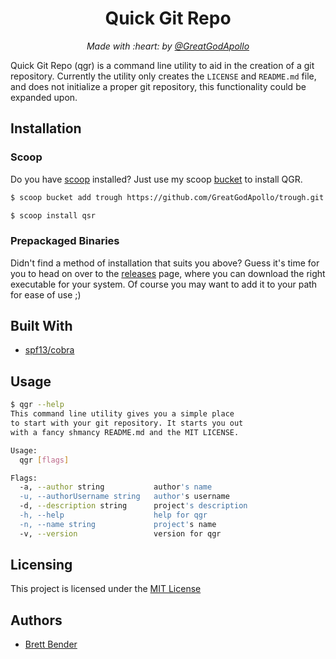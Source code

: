 <h1 align="center">Quick Git Repo</h1>
<p align="center"><i>Made with :heart: by <a href="https://github.com/GreatGodApollo">@GreatGodApollo</a></i></p>

Quick Git Repo (qgr) is a command line utility to aid in the creation of a git repository.
Currently the utility only creates the `LICENSE` and `README.md` file, and does not initialize
a proper git repository, this functionality could be expanded upon.

## Installation

### Scoop
Do you have [scoop](https://github.com/lukesampson/scoop) installed? 
Just use my scoop [bucket](https://github.com/GreatGodApollo/trough) to install QGR.
```bash
$ scoop bucket add trough https://github.com/GreatGodApollo/trough.git

$ scoop install qsr
```

### Prepackaged Binaries
Didn't find a method of installation that suits you above? Guess it's time for you to head
on over to the [releases](https://github.com/GreatGodApollo/qgr/releases) page, where you can download the right executable for your system.
Of course you may want to add it to your path for ease of use ;)


## Built With
- [spf13/cobra](https://github.com/spf13/cobra)

## Usage

```bash
$ qgr --help
This command line utility gives you a simple place
to start with your git repository. It starts you out
with a fancy shmancy README.md and the MIT LICENSE.

Usage:
  qgr [flags]

Flags:
  -a, --author string           author's name
  -u, --authorUsername string   author's username
  -d, --description string      project's description
  -h, --help                    help for qgr
  -n, --name string             project's name
  -v, --version                 version for qgr
```

## Licensing

This project is licensed under the [MIT License](https://choosealicense.com/licenses/mit/)

## Authors

* [Brett Bender](https://github.com/GreatGodApollo)